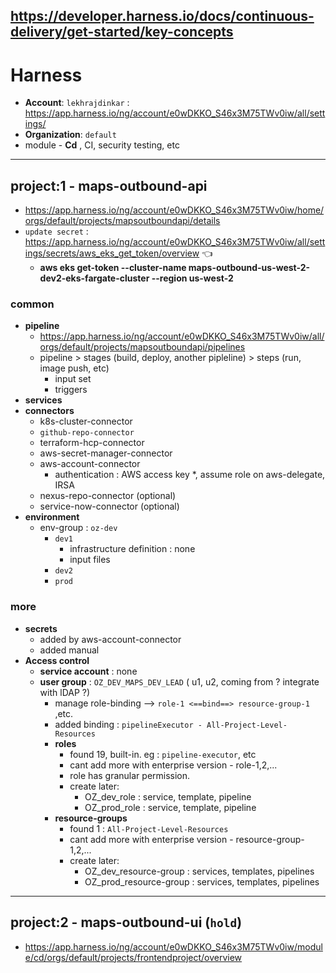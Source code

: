 https://developer.harness.io/docs/continuous-delivery/get-started/key-concepts
---
# Harness
- **Account**: `lekhrajdinkar` : https://app.harness.io/ng/account/e0wDKKO_S46x3M75TWv0iw/all/settings/
- **Organization**: `default`
- module - **Cd** , CI, security testing, etc

--- 
## project:1 - maps-outbound-api
- https://app.harness.io/ng/account/e0wDKKO_S46x3M75TWv0iw/home/orgs/default/projects/mapsoutboundapi/details
- `update secret` : https://app.harness.io/ng/account/e0wDKKO_S46x3M75TWv0iw/all/settings/secrets/aws_eks_get_token/overview :point_left:
  -  **aws eks get-token  --cluster-name maps-outbound-us-west-2-dev2-eks-fargate-cluster --region us-west-2**
### common
- **pipeline**
  - https://app.harness.io/ng/account/e0wDKKO_S46x3M75TWv0iw/all/orgs/default/projects/mapsoutboundapi/pipelines
  - pipeline > stages (build, deploy, another pipleline) > steps (run, image push, etc)
    - input set
    - triggers
- **services**
- **connectors**
    - k8s-cluster-connector
    - `github-repo-connector`
    - terraform-hcp-connector
    - aws-secret-manager-connector
    - aws-account-connector
      - authentication : AWS access key *, assume role on aws-delegate, IRSA
    - nexus-repo-connector (optional)
    - service-now-connector (optional)
- **environment**
  - env-group : `oz-dev`
      - `dev1`
        - infrastructure definition : none
        - input files
      - `dev2`
      - `prod`
### more
- **secrets**
    - added by aws-account-connector
    - added manual
- **Access control**
  - **service account** : none
  - **user group** : `OZ_DEV_MAPS_DEV_LEAD` ( u1, u2,  coming from ? integrate with lDAP ?)
    - manage role-binding --> `role-1 <==bind==> resource-group-1` ,etc.
    - added binding : `pipelineExecutor - All-Project-Level-Resources`
    - **roles**
      - found 19, built-in. eg : `pipeline-executor`, etc
      - cant add more with enterprise version - role-1,2,...
      - role has granular permission.
      - create later:
        - OZ_dev_role : service, template, pipeline
        - OZ_prod_role  : service, template, pipeline
    - **resource-groups**
      - found 1 : `All-Project-Level-Resources`  
      - cant add more with enterprise version - resource-group-1,2,...
      - create later:
        - OZ_dev_resource-group : services, templates, pipelines
        - OZ_prod_resource-group : services, templates, pipelines

---
## project:2 - maps-outbound-ui (`hold`)
- https://app.harness.io/ng/account/e0wDKKO_S46x3M75TWv0iw/module/cd/orgs/default/projects/frontendproject/overview
